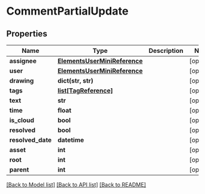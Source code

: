 # CommentPartialUpdate

## Properties

Name | Type | Description | Notes
------------ | ------------- | ------------- | -------------
**assignee** | [**ElementsUserMiniReference**](ElementsUserMiniReference.md) |  | [optional] 
**user** | [**ElementsUserMiniReference**](ElementsUserMiniReference.md) |  | [optional] 
**drawing** | **dict(str, str)** |  | [optional] 
**tags** | [**list[TagReference]**](TagReference.md) |  | [optional] 
**text** | **str** |  | [optional] 
**time** | **float** |  | [optional] 
**is_cloud** | **bool** |  | [optional] 
**resolved** | **bool** |  | [optional] 
**resolved_date** | **datetime** |  | [optional] 
**asset** | **int** |  | [optional] 
**root** | **int** |  | [optional] 
**parent** | **int** |  | [optional] 

[[Back to Model list]](../#documentation-for-models) [[Back to API list]](../#documentation-for-api-endpoints) [[Back to README]](../)


